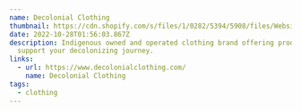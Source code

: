```yaml
---
name: Decolonial Clothing
thumbnail: https://cdn.shopify.com/s/files/1/0282/5394/5908/files/Website_Logo_New_600x.png?v=1632864737
date: 2022-10-28T01:56:03.867Z
description: Indigenous owned and operated clothing brand offering products to
  support your decolonizing journey.
links:
  - url: https://www.decolonialclothing.com/
    name: Decolonial Clothing
tags:
  - clothing
---
```

